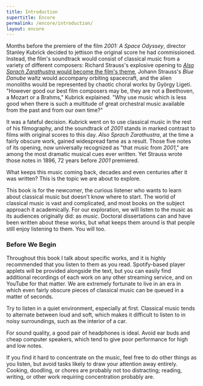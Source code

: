 ```yaml
---
title: Introduction
supertitle: Encore
permalink: /encore/introduction/
layout: encore
---
```

Months before the premiere of the film *2001: A Space Odyssey*, director Stanley Kubrick decided to jettison the original score he had commissioned. Instead, the film's soundtrack would consist of classical music from a variety of different composers: Richard Strauss's explosive opening to [*Also Sprach Zarathustra* would become the film's theme](https://youtu.be/e-QFj59PON4), Johann Strauss's *Blue Danube* waltz would accompany orbiting spacecraft, and the alien monoliths would be represented by chaotic choral works by György Ligeti. "However good our best film composers may be, they are not a Beethoven, a Mozart or a Brahms," Kubrick explained. "Why use music which is less good when there is such a multitude of great orchestral music available from the past and from our own time?"


It was a fateful decision. Kubrick went on to use classical music in the rest of his filmography, and the soundtrack of *2001* stands in marked contrast to films with original scores to this day. *Also Sprach Zarathustra*, at the time a fairly obscure work, gained widespread fame as a result. Those five notes of its opening, now universally recognized as "that music from *2001*," are among the most dramatic musical cues ever written. Yet Strauss wrote those notes in 1896, 72 years before *2001* premiered.

What keeps this music coming back, decades and even centuries after it was written? This is the topic we are about to explore.

This book is for the newcomer, the curious listener who wants to learn about classical music but doesn't know where to start. The world of classical music is vast and complicated, and most books on the subject approach it academically. For our exploration, we will listen to the music as its audiences originally did: as *music*. Doctoral dissertations can and have been written about these works, but what keeps them around is that people still enjoy listening to them. You will too.

### Before We Begin

Throughout this book I talk about specific works, and it is highly recommended that you listen to them as you read. Spotify-based player applets will be provided alongside the text, but you can easily find additional recordings of each work on any other streaming service, and on YouTube for that matter. We are extremely fortunate to live in an era in which even fairly obscure pieces of classical music can be queued in a matter of seconds.

Try to listen in a quiet environment, especially at first. Classical music tends to alternate between loud and soft, which makes it difficult to listen to in noisy surroundings, such as the interior of a car.

For sound quality, a good pair of headphones is ideal. Avoid ear buds and cheap computer speakers, which tend to give poor performance for high and low notes.

If you find it hard to concentrate on the music, feel free to do other things as you listen, but avoid tasks likely to draw your attention away entirely. Cooking, doodling, or chores are probably not too distracting; reading, writing, or other work requiring concentration probably are.
